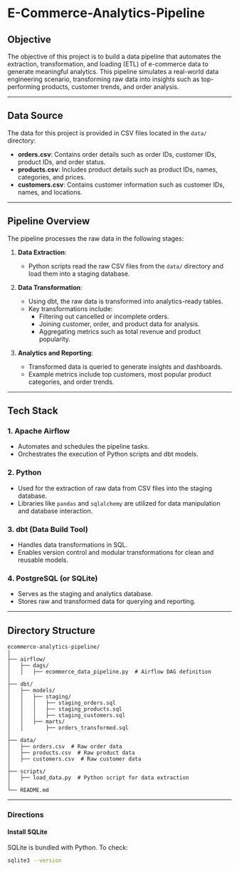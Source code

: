 # E-Commerce-Analytics-Pipeline


## Objective
The objective of this project is to build a data pipeline that automates the extraction, transformation, and loading (ETL) of e-commerce data to generate meaningful analytics. This pipeline simulates a real-world data engineering scenario, transforming raw data into insights such as top-performing products, customer trends, and order analysis.

---

## Data Source
The data for this project is provided in CSV files located in the `data/` directory:
- **orders.csv**: Contains order details such as order IDs, customer IDs, product IDs, and order status.
- **products.csv**: Includes product details such as product IDs, names, categories, and prices.
- **customers.csv**: Contains customer information such as customer IDs, names, and locations.

---

## Pipeline Overview
The pipeline processes the raw data in the following stages:

1. **Data Extraction**:  
   - Python scripts read the raw CSV files from the `data/` directory and load them into a staging database.

2. **Data Transformation**:  
   - Using dbt, the raw data is transformed into analytics-ready tables.  
   - Key transformations include:
     - Filtering out cancelled or incomplete orders.
     - Joining customer, order, and product data for analysis.
     - Aggregating metrics such as total revenue and product popularity.

3. **Analytics and Reporting**:  
   - Transformed data is queried to generate insights and dashboards.
   - Example metrics include top customers, most popular product categories, and order trends.

---

## Tech Stack

### 1. Apache Airflow  
- Automates and schedules the pipeline tasks.  
- Orchestrates the execution of Python scripts and dbt models.

### 2. Python  
- Used for the extraction of raw data from CSV files into the staging database.  
- Libraries like `pandas` and `sqlalchemy` are utilized for data manipulation and database interaction.

### 3. dbt (Data Build Tool)  
- Handles data transformations in SQL.  
- Enables version control and modular transformations for clean and reusable models.

### 4. PostgreSQL (or SQLite)  
- Serves as the staging and analytics database.  
- Stores raw and transformed data for querying and reporting.

---

## Directory Structure

```plaintext
ecommerce-analytics-pipeline/
│
├── airflow/
│   ├── dags/
│   │   ├── ecommerce_data_pipeline.py  # Airflow DAG definition
│
├── dbt/
│   ├── models/
│   │   ├── staging/
│   │   │   ├── staging_orders.sql
│   │   │   ├── staging_products.sql
│   │   │   ├── staging_customers.sql
│   │   ├── marts/
│   │       ├── orders_transformed.sql
│
├── data/
│   ├── orders.csv  # Raw order data
│   ├── products.csv  # Raw product data
│   ├── customers.csv  # Raw customer data
│
├── scripts/
│   ├── load_data.py  # Python script for data extraction
│
└── README.md
```

---

### Directions

#### Install SQLite

SQLite is bundled with Python. To check:

```bash
sqlite3 --version
```
